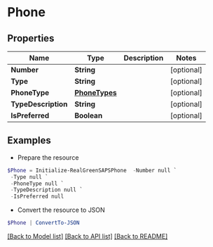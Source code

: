 # Phone
## Properties

Name | Type | Description | Notes
------------ | ------------- | ------------- | -------------
**Number** | **String** |  | [optional] 
**Type** | **String** |  | [optional] 
**PhoneType** | [**PhoneTypes**](PhoneTypes.md) |  | [optional] 
**TypeDescription** | **String** |  | [optional] 
**IsPreferred** | **Boolean** |  | [optional] 

## Examples

- Prepare the resource
```powershell
$Phone = Initialize-RealGreenSAPSPhone  -Number null `
 -Type null `
 -PhoneType null `
 -TypeDescription null `
 -IsPreferred null
```

- Convert the resource to JSON
```powershell
$Phone | ConvertTo-JSON
```

[[Back to Model list]](../README.md#documentation-for-models) [[Back to API list]](../README.md#documentation-for-api-endpoints) [[Back to README]](../README.md)

